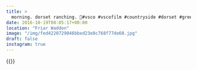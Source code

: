 ```yaml
---
title: >
  morning. dorset ranching. 🐴#vsco #vscofilm #countryside #dorset #green
date: 2016-10-19T08:05:17+00:00
location: "Friar Waddon"
image: "/img/fed4220729046bbed23e0c768f77de60.jpg"
draft: false
instagram: true
---
```


{{<photo src="/img/fed4220729046bbed23e0c768f77de60.jpg">}}

